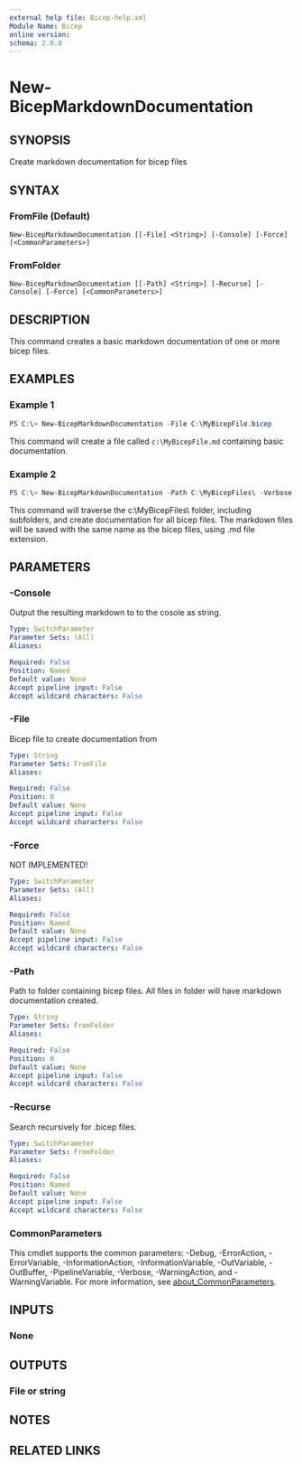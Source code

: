 ```yaml
---
external help file: Bicep-help.xml
Module Name: Bicep
online version:
schema: 2.0.0
---
```


# New-BicepMarkdownDocumentation

## SYNOPSIS
Create markdown documentation for bicep files

## SYNTAX

### FromFile (Default)
```
New-BicepMarkdownDocumentation [[-File] <String>] [-Console] [-Force] [<CommonParameters>]
```

### FromFolder
```
New-BicepMarkdownDocumentation [[-Path] <String>] [-Recurse] [-Console] [-Force] [<CommonParameters>]
```

## DESCRIPTION
This command creates a basic markdown documentation of one or more bicep files.

## EXAMPLES

### Example 1
```powershell
PS C:\> New-BicepMarkdownDocumentation -File C:\MyBicepFile.bicep
```

This command will create a file called `c:\MyBicepFile.md` containing basic documentation.

### Example 2
```powershell
PS C:\> New-BicepMarkdownDocumentation -Path C:\MyBicepFiles\ -Verbose -Recurse
```

This command will traverse the c:\MyBicepFiles\ folder, including subfolders, and create documentation for all bicep files. The markdown files will be saved with the same name as the bicep files, using .md file extension.

## PARAMETERS

### -Console
Output the resulting markdown to to the cosole as string.

```yaml
Type: SwitchParameter
Parameter Sets: (All)
Aliases:

Required: False
Position: Named
Default value: None
Accept pipeline input: False
Accept wildcard characters: False
```

### -File
Bicep file to create documentation from

```yaml
Type: String
Parameter Sets: FromFile
Aliases:

Required: False
Position: 0
Default value: None
Accept pipeline input: False
Accept wildcard characters: False
```

### -Force
NOT IMPLEMENTED!

```yaml
Type: SwitchParameter
Parameter Sets: (All)
Aliases:

Required: False
Position: Named
Default value: None
Accept pipeline input: False
Accept wildcard characters: False
```

### -Path
Path to folder containing bicep files. All files in folder will have markdown documentation created.

```yaml
Type: String
Parameter Sets: FromFolder
Aliases:

Required: False
Position: 0
Default value: None
Accept pipeline input: False
Accept wildcard characters: False
```

### -Recurse
Search recursively for .bicep files.

```yaml
Type: SwitchParameter
Parameter Sets: FromFolder
Aliases:

Required: False
Position: Named
Default value: None
Accept pipeline input: False
Accept wildcard characters: False
```

### CommonParameters
This cmdlet supports the common parameters: -Debug, -ErrorAction, -ErrorVariable, -InformationAction, -InformationVariable, -OutVariable, -OutBuffer, -PipelineVariable, -Verbose, -WarningAction, and -WarningVariable. For more information, see [about_CommonParameters](http://go.microsoft.com/fwlink/?LinkID=113216).

## INPUTS

### None

## OUTPUTS

### File or string

## NOTES

## RELATED LINKS
